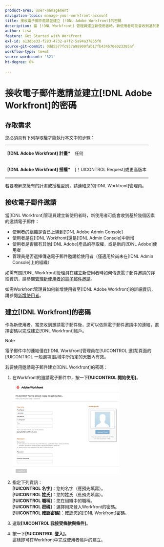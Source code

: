 ```yaml
---
product-area: user-management
navigation-topic: manage-your-workfront-account
title: 接收電子郵件邀請並建立 [!DNL Adobe Workfront]的密碼
description: 當 [!DNL Workfront] 管理員建立新使用者時，新使用者可能會收到基於數個因素的邀請電子郵件。
author: Lisa
feature: Get Started with Workfront
exl-id: a13dbe33-f283-4732-a7f2-5a94a37855f0
source-git-commit: 0dd5577fc937a98900fab17fb434b70e023385af
workflow-type: tm+mt
source-wordcount: '321'
ht-degree: 0%

---
```


# 接收電子郵件邀請並建立[!DNL Adobe Workfront]的密碼

## 存取需求

您必須具有下列存取權才能執行本文中的步驟：

<table style="table-layout:auto"> 
 <col> 
 </col> 
 <col> 
 </col> 
 <tbody> 
  <tr> 
   <td role="rowheader"><strong>[!DNL Adobe Workfront] 計畫*</strong></td> 
   <td> <p>任何</p> </td> 
  </tr> 
  <tr> 
   <td role="rowheader"><strong>[!DNL Adobe Workfront] 授權*</strong></td> 
   <td> <p>[！UICONTROL Request]或更高版本</p> </td> 
  </tr> 
 </tbody> 
</table>

若要瞭解您擁有的計畫或授權型別，請連絡您的[!DNL Workfront]管理員。

## 接收電子郵件邀請

當[!DNL Workfront]管理員建立新使用者時，新使用者可能會收到基於幾個因素的邀請電子郵件：

* 使用者的組織是否已上線到[!DNL Adobe Admin Console]
* 使用者是在[!DNL Workfront]還是[!DNL Admin Console]中新增
* 使用者是否擁有其他[!DNL Adobe]產品的存取權，或是新的[!DNL Adobe]使用者
* 管理員是否選擇傳送電子郵件邀請給使用者（僅適用於尚未在[!DNL Admin Console]上的組織）

如需有關[!DNL Workfront]管理員在建立新使用者時如何傳送電子郵件邀請的詳細資訊，請參閱[管理新使用者的電子郵件邀請](../../../administration-and-setup/manage-workfront/emails/manage-email-invitations.md)。

如需Workfront管理員如何新增使用者至[!DNL Adobe Workfront]的詳細資訊，請參閱[新增使用者](../../../administration-and-setup/add-users/create-and-manage-users/add-users.md)。

## 建立[!DNL Workfront]的密碼

作為新使用者，當您收到邀請電子郵件後，您可以依照電子郵件邀請中的連結，選擇密碼以完成建立[!DNL Workfront]帳戶。

>[!NOTE]
>
>電子郵件中的連結僅在[!DNL Workfront]管理員在[!UICONTROL 邀請]頁面的[!UICONTROL 一般選項]區域中所指定的天數內有效。

若要使用邀請電子郵件建立[!DNL Workfront]的密碼：

1. 在Workfront的邀請電子郵件中，按一下&#x200B;**[!UICONTROL 開始使用]**。

   ![來自電子郵件邀請的新使用者畫面](assets/new-user-screen-from-invitation-adobe-350x292.png)

1. 指定下列資訊：\
   **[!UICONTROL 名字]**：您的名字（應預先填寫）。\
   **[!UICONTROL 姓氏]**：您的姓氏（應預先填寫）。\
   **[!UICONTROL 職稱]**：您在組織中的職稱。\
   **[!UICONTROL 密碼]**：選擇用來登入Workfront的密碼。\
   **[!UICONTROL 確認密碼]**：確認您的[!DNL Workfront]密碼。

1. 選取&#x200B;**[!UICONTROL 我接受條款與條件]**。
1. 按一下&#x200B;**[!UICONTROL 登入]**。\
   這樣即可在Workfront中完成使用者帳戶的建立。
